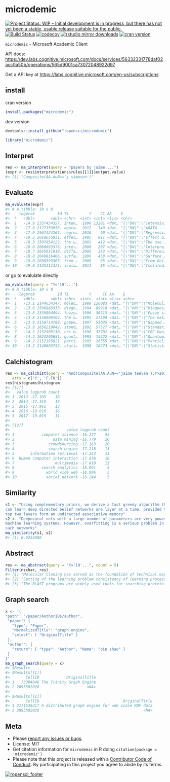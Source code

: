 microdemic
==========



[![Project Status: WIP – Initial development is in progress, but there has not yet been a stable, usable release suitable for the public.](http://www.repostatus.org/badges/latest/wip.svg)](http://www.repostatus.org/#wip)
[![Build Status](https://travis-ci.org/ropensci/microdemic.svg?branch=master)](https://travis-ci.org/ropensci/microdemic)
[![codecov](https://codecov.io/gh/ropensci/microdemic/branch/master/graph/badge.svg)](https://codecov.io/gh/ropensci/microdemic)
[![rstudio mirror downloads](https://cranlogs.r-pkg.org/badges/microdemic)](https://github.com/metacran/cranlogs.app)
[![cran version](https://www.r-pkg.org/badges/version/microdemic)](https://cran.r-project.org/package=microdemic)

`microdemic` - Microsoft Academic Client

API docs: <https://dev.labs.cognitive.microsoft.com/docs/services/56332331778daf02acc0a50b/operations/565d9001ca73072048922d97>

Get a API key at <https://labs.cognitive.microsoft.com/en-us/subscriptions>

## install

cran version


```r
install.packages("microdemic")
```

dev version


```r
devtools::install_github("ropensci/microdemic")
```


```r
library("microdemic")
```

## Interpret


```r
res <- ma_interpret(query = "papers by jaime'...")
(expr <- res$interpretations$rules[[1]]$output.value)
#> [1] "Composite(AA.AuN=='j simpson')"
```

## Evaluate


```r
ma_evaluate(expr)
#> # A tibble: 10 x 8
#>    logprob          Id Ti         Y    CC AA    E                    J.JN 
#>  *   <dbl>       <dbl> <chr>  <int> <int> <lis> <chr>                <chr>
#>  1   -14.9 2337454357. inten…  1998 13281 <dat… "{\"DN\":\"Intensiv… lanc…
#>  2   -17.8 2122159856. agata…  2012   140 <dat… "{\"DN\":\"AGATA - … nucl…
#>  3   -17.9 2567424265. regre…  2016    90 <dat… "{\"DN\":\"Regressi… n en…
#>  4   -18.2 2018655931. effec…  1995   811 <dat… "{\"DN\":\"Effect o… j bi…
#>  5   -18.3 1507854122. the u…  2002   412 <dat… "{\"DN\":\"The use … clin…
#>  6   -18.6 2066093376. inter…  2008   207 <dat… "{\"DN\":\"Interpre… brit…
#>  7   -18.7 2035651919. diffe…  2005   242 <dat… "{\"DN\":\"Differen… biom…
#>  8   -18.8 2049816406. surfa…  1996   458 <dat… "{\"DN\":\"Surface … j bi…
#>  9   -19.0 2038399305. from …  2008    65 <dat… "{\"DN\":\"From Ge(… prog…
#> 10   -19.0 2125111321. isola…  2011    85 <dat… "{\"DN\":\"Isolated… circ…
```

or go to evalulate directly


```r
ma_evaluate(query = "Y='19'...")
#> # A tibble: 10 x 8
#>    logprob          Id Ti         Y     CC AA    E                   J.JN 
#>  *   <dbl>       <dbl> <chr>  <int>  <int> <lis> <chr>               <chr>
#>  1   -13.1 2144634347. molec…  1989 126083 <dat… "{\"DN\":\"Molecul… <NA> 
#>  2   -13.6 2596886333. diagn…  1994  89916 <dat… "{\"DN\":\"Diagnos… <NA> 
#>  3   -13.8 2339804494. fuzzy…  1996  36215 <dat… "{\"DN\":\"Fuzzy s… <NA> 
#>  4   -13.8 2156909104. the n…  1995  27504 <dat… "{\"DN\":\"The nat… tech…
#>  5   -13.9 2158714788. gappe…  1997  53035 <dat… "{\"DN\":\"Gapped … nar  
#>  6   -13.9 1856219842. stand…  1992  57527 <dat… "{\"DN\":\"Standar… <NA> 
#>  7   -14.1 2132905138. crc h…  1990  37782 <dat… "{\"DN\":\"CRC Han… <NA> 
#>  8   -14.2 2623205651. quant…  1993  15322 <dat… "{\"DN\":\"Quantum… <NA> 
#>  9   -14.2 2152195021. parti…  1995  26555 <dat… "{\"DN\":\"Particl… <NA> 
#> 10   -14.2 2148603752. stati…  1998  18273 <dat… "{\"DN\":\"Statist… <NA>
```

## Calchistogram


```r
res <- ma_calchist(query = "And(Composite(AA.AuN=='jaime teevan'),Y>2012)",
   atts = c('Y', 'F.FN'))
res$histograms$histogram
#> [[1]]
#>   value logprob count
#> 1  2013 -17.105    18
#> 2  2014 -17.315    13
#> 3  2015 -17.961    13
#> 4  2016 -18.016    16
#> 5  2017 -19.015    11
#> 
#> [[2]]
#>                         value logprob count
#> 1            computer science -16.227    55
#> 2                 data mining -16.779    26
#> 3               crowdsourcing -17.163    20
#> 4               search engine -17.218    13
#> 5       information retrieval -17.363    13
#> 6  human computer interaction -17.656    18
#> 7                  multimedia -17.810    13
#> 8            search analytics -18.091     5
#> 9              world wide web -18.096     5
#> 10             social network -18.244     5
```

## Similarity


```r
s1 <- "Using complementary priors, we derive a fast greedy algorithm that
can learn deep directed belief networks one layer at a time, provided the
top two layers form an undirected associative memory"
s2 <- "Deepneural nets with a large number of parameters are very powerful
machine learning systems. However, overfitting is a serious problem in
such networks"
ma_similarity(s1, s2)
#> [1] 0.6254586
```

## Abstract


```r
res <- ma_abstract(query = "Y='19'...", count = 5)
Filter(nzchar, res)
#> [1] "Molecular Cloning has served as the foundation of technical expertise in labs worldwide for 30 years. No other manual has been so popular, or so influential. Molecular Cloning, Fourth Edition, by the celebrated founding author Joe Sambrook and new co-author, the distinguished HHMI investigator Michael Green, preserves the highly praised detail and clarity of previous editions and includes specific chapters and protocols commissioned for the book from expert practitioners at Yale, U Mass, Rockefeller University, Texas Tech, Cold Spring Harbor Laboratory, Washington University, and other leading institutions. The theoretical and historical underpinnings of techniques are prominent features of the presentation throughout, information that does much to help trouble-shoot experimental problems. For the fourth edition of this classic work, the content has been entirely recast to include nucleic-acid based methods selected as the most widely used and valuable in molecular and cellular biology laboratories. Core chapters from the third edition have been revised to feature current strategies and approaches to the preparation and cloning of nucleic acids, gene transfer, and expression analysis. They are augmented by 12 new chapters which show how DNA, RNA, and proteins should be prepared, evaluated, and manipulated, and how data generation and analysis can be handled. The new content includes methods for studying interactions between cellular components, such as microarrays, next-generation sequencing technologies, RNA interference, and epigenetic analysis using DNA methylation techniques and chromatin immunoprecipitation. To make sense of the wealth of data produced by these techniques, a bioinformatics chapter describes the use of analytical tools for comparing sequences of genes and proteins and identifying common expression patterns among sets of genes. Building on thirty years of trust, reliability, and authority, the fourth edition of Mol"
#> [2] "Setting of the learning problem consistency of learning processes bounds on the rate of convergence of learning processes controlling the generalization ability of learning processes constructing learning algorithms what is important in learning theory?."                                                                                                                                                                                                                                                                                                                                                                                                                                                                                                                                                                                                                                                                                                                                                                                                                                                                                                                                                                                                                                                                                                                                                                                                                                                                                                                                                                                                                                                                                                                                                                                                                                                                                                                                                                                  
#> [3] "The BLAST programs are widely used tools for searching protein and DNA databases for sequence similarities. For protein comparisons, a variety of definitional, algorithmic and statistical refinements described here permits the execution time of the BLAST programs to be decreased substantially while enhancing their sensitivity to weak similarities. A new criterion for triggering the extension of word hits, combined with a new heuristic for generating gapped alignments, yields a gapped BLAST program that runs at approximately three times the speed of the original. In addition, a method is introduced for automatically combining statistically significant alignments produced by BLAST into a position-specific score matrix, and searching the database using this matrix. The resulting Position-Specific Iterated BLAST (PSIBLAST) program runs at approximately the same speed per iteration as gapped BLAST, but in many cases is much more sensitive to weak but biologically relevant sequence similarities. PSI-BLAST is used to uncover several new and interesting members of the BRCT superfamily."
```

## Graph search


```r
x <- '{
"path": "/paper/AuthorIDs/author",
 "paper": {
   "type": "Paper",
   "NormalizedTitle": "graph engine",
   "select": [ "OriginalTitle" ]
 },
 "author": {
   "return": { "type": "Author", "Name": "bin shao" }
 }
}'
ma_graph_search(query = x)
#> $Results
#> $Results[[1]]
#>       CellID            OriginalTitle
#> 1   73304046 The Trinity Graph Engine
#> 2 2093502026                     <NA>
#> 
#> $Results[[2]]
#>       CellID                                     OriginalTitle
#> 1 2171539317 A distributed graph engine for web scale RDF data
#> 2 2093502026                                              <NA>
```


## Meta

* Please [report any issues or bugs](https://github.com/ropensci/microdemic/issues).
* License: MIT
* Get citation information for `microdemic` in R doing `citation(package = 'microdemic')`
* Please note that this project is released with a [Contributor Code of Conduct](CODE_OF_CONDUCT.md). By participating in this project you agree to abide by its terms.

[![ropensci_footer](https://ropensci.org/public_images/github_footer.png)](https://ropensci.org)
